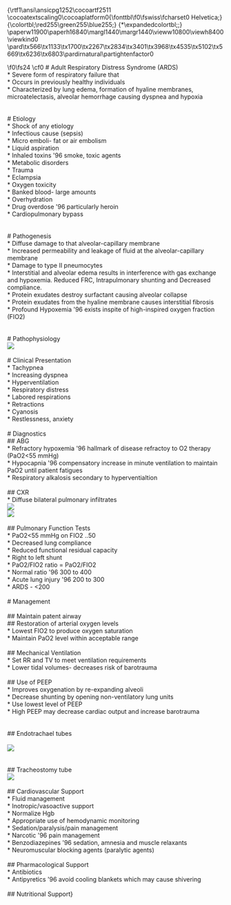 {\rtf1\ansi\ansicpg1252\cocoartf2511
\cocoatextscaling0\cocoaplatform0{\fonttbl\f0\fswiss\fcharset0
Helvetica;} {\colortbl;\red255\green255\blue255;}
{\*\expandedcolortbl;;}
\paperw11900\paperh16840\margl1440\margr1440\vieww10800\viewh8400\viewkind0
\pard\tx566\tx1133\tx1700\tx2267\tx2834\tx3401\tx3968\tx4535\tx5102\tx5669\tx6236\tx6803\pardirnatural\partightenfactor0

\f0\fs24 \cf0 \# Adult Respiratory Distress Syndrome (ARDS)\
\* Severe form of respiratory failure that\
\* Occurs in previously healthy individuals\
\* Characterized by lung edema, formation of hyaline membranes,
microatelectasis, alveolar hemorrhage causing dyspnea and hypoxia\
\
\
\# Etiology\
\* Shock of any etiology\
\* Infectious cause (sepsis)\
\* Micro emboli- fat or air embolism\
\* Liquid aspiration\
\* Inhaled toxins '96 smoke, toxic agents\
\* Metabolic disorders\
\* Trauma\
\* Eclampsia\
\* Oxygen toxicity\
\* Banked blood- large amounts\
\* Overhydration\
\* Drug overdose '96 particularly heroin\
\* Cardiopulmonary bypass\
\
\
\# Pathogenesis\
\* Diffuse damage to that alveolar-capillary membrane\
\* Increased permeability and leakage of fluid at the alveolar-capillary
membrane\
\* Damage to type II pneumocytes\
\* Interstitial and alveolar edema results in interference with gas
exchange and hypoxemia. Reduced FRC, Intrapulmonary shunting and
Decreased compliance.\
\* Protein exudates destroy surfactant causing alveolar collapse\
\* Protein exudates from the hyaline membrane causes interstitial
fibrosis\
\* Profound Hypoxemia '96 exists inspite of high-inspired oxygen
fraction (FIO2)\
\
\
\# Pathophysiology\
![](assets/pathophysiology.png)\
\
\# Clinical Presentation\
\* Tachypnea\
\* Increasing dyspnea\
\* Hyperventilation\
\* Respiratory distress\
\* Labored respirations\
\* Retractions\
\* Cyanosis\
\* Restlessness, anxiety\
\
\# Diagnostics\
\#\# ABG\
\* Refractory hypoxemia '96 hallmark of disease refractoy to O2 therapy
(PaO2\<55 mmHg)\
\* Hypocapnia '96 compensatory increase in minute ventilation to
maintain PaO2 until patient fatigues\
\* Respiratory alkalosis secondary to hyperventialtion\
\
\#\# CXR\
\* Diffuse bilateral pulmonary infiltrates\
![](assets/cxr1.png)\
![](assets/cxr2.png)\
\
\#\# Pulmonary Function Tests\
\* PaO2\<55 mmHg on FIO2 ..50\
\* Decreased lung compliance\
\* Reduced functional residual capacity\
\* Right to left shunt\
\* PaO2/FIO2 ratio = PaO2/FIO2\
\* Normal ratio '96 300 to 400\
\* Acute lung injury '96 200 to 300\
\* ARDS - \<200\
\
\# Management\
\
\#\# Maintain patent airway\
\#\# Restoration of arterial oxygen levels\
\* Lowest FIO2 to produce oxygen saturation\
\* Maintain PaO2 level within acceptable range\
\
\#\# Mechanical Ventilation\
\* Set RR and TV to meet ventilation requirements\
\* Lower tidal volumes- decreases risk of barotrauma\
\
\#\# Use of PEEP\
\* Improves oxygenation by re-expanding alveoli\
\* Decrease shunting by opening non-ventilatory lung units\
\* Use lowest level of PEEP\
\* High PEEP may decrease cardiac output and increase barotrauma\
\
\
\#\# Endotrachael tubes\
\
![](assets/tube1.png)\
\
\
\#\# Tracheostomy tube\
![](assets/tube2.png)\
\
\#\# Cardiovascular Support\
\* Fluid management\
\* Inotropic/vasoactive support\
\* Normalize Hgb\
\* Appropriate use of hemodynamic monitoring\
\* Sedation/paralysis/pain management\
\* Narcotic '96 pain management\
\* Benzodiazepines '96 sedation, amnesia and muscle relaxants\
\* Neuromuscular blocking agents (paralytic agents)\
\
\#\# Pharmacological Support\
\* Antibiotics\
\* Antipyretics '96 avoid cooling blankets which may cause shivering\
\
\#\# Nutritional Support}
